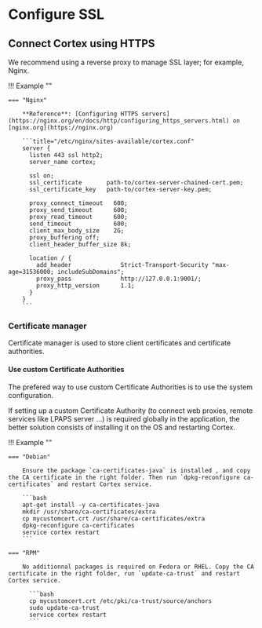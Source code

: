 # Configure SSL

## Connect Cortex using HTTPS

We recommend using a reverse proxy to manage SSL layer; for example, Nginx. 

!!! Example ""

    === "Nginx"

        **Reference**: [Configuring HTTPS servers](https://nginx.org/en/docs/http/configuring_https_servers.html) on [nginx.org](https://nginx.org)

        ```title="/etc/nginx/sites-available/cortex.conf"
        server {
          listen 443 ssl http2;
          server_name cortex;

          ssl on;
          ssl_certificate       path-to/cortex-server-chained-cert.pem;
          ssl_certificate_key   path-to/cortex-server-key.pem;

          proxy_connect_timeout   600;
          proxy_send_timeout      600;
          proxy_read_timeout      600;
          send_timeout            600;
          client_max_body_size    2G;
          proxy_buffering off;
          client_header_buffer_size 8k;

          location / {
            add_header              Strict-Transport-Security "max-age=31536000; includeSubDomains";
            proxy_pass              http://127.0.0.1:9001/;
            proxy_http_version      1.1;
          }
        }
        ```


### Certificate manager
Certificate manager is used to store client certificates and certificate authorities.

#### Use custom Certificate Authorities

The prefered way to use custom Certificate Authorities is to use the system configuration. 

If setting up a custom Certificate Authority (to connect web proxies, remote services like LPAPS server ...) is required globally in the application, the better solution consists of installing it on the OS and restarting Cortex. 

!!! Example ""

    === "Debian"

        Ensure the package `ca-certificates-java` is installed , and copy the CA certificate in the right folder. Then run `dpkg-reconfigure ca-certificates` and restart Cortex service. 

        ```bash
        apt-get install -y ca-certificates-java
        mkdir /usr/share/ca-certificates/extra
        cp mycustomcert.crt /usr/share/ca-certificates/extra
        dpkg-reconfigure ca-certificates
        service cortex restart
        ```

    === "RPM"

        No additionnal packages is required on Fedora or RHEL. Copy the CA certificate in the right folder, run `update-ca-trust` and restart Cortex service.

          ```bash
          cp mycustomcert.crt /etc/pki/ca-trust/source/anchors
          sudo update-ca-trust 
          service cortex restart
          ```
